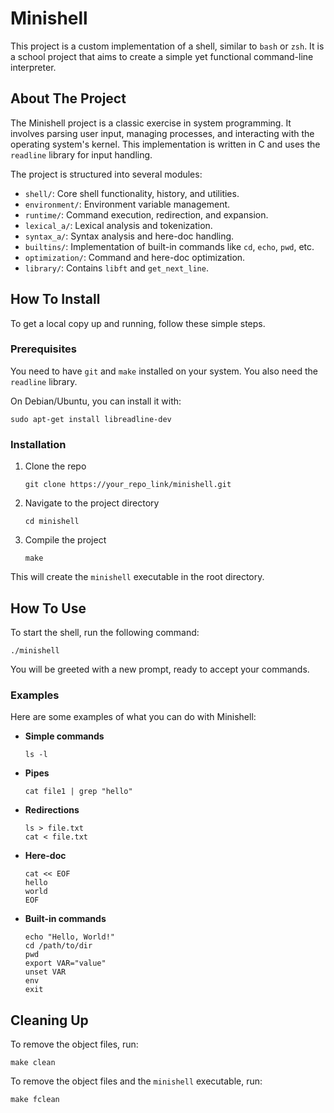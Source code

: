 # Minishell

This project is a custom implementation of a shell, similar to `bash` or `zsh`. It is a school project that aims to create a simple yet functional command-line interpreter.

## About The Project

The Minishell project is a classic exercise in system programming. It involves parsing user input, managing processes, and interacting with the operating system's kernel. This implementation is written in C and uses the `readline` library for input handling.

The project is structured into several modules:

-   `shell/`: Core shell functionality, history, and utilities.
-   `environment/`: Environment variable management.
-   `runtime/`: Command execution, redirection, and expansion.
-   `lexical_a/`: Lexical analysis and tokenization.
-   `syntax_a/`: Syntax analysis and here-doc handling.
-   `builtins/`: Implementation of built-in commands like `cd`, `echo`, `pwd`, etc.
-   `optimization/`: Command and here-doc optimization.
-   `library/`: Contains `libft` and `get_next_line`.

## How To Install

To get a local copy up and running, follow these simple steps.

### Prerequisites

You need to have `git` and `make` installed on your system. You also need the `readline` library.

On Debian/Ubuntu, you can install it with:
```cli
sudo apt-get install libreadline-dev
```

### Installation

1.  Clone the repo
    ```cli
    git clone https://your_repo_link/minishell.git
    ```
2.  Navigate to the project directory
    ```cli
    cd minishell
    ```
3.  Compile the project
    ```cli
    make
    ```

This will create the `minishell` executable in the root directory.

## How To Use

To start the shell, run the following command:

```cli
./minishell
```

You will be greeted with a new prompt, ready to accept your commands.

### Examples

Here are some examples of what you can do with Minishell:

-   **Simple commands**
    ```cli
    ls -l
    ```

-   **Pipes**
    ```cli
    cat file1 | grep "hello"
    ```

-   **Redirections**
    ```cli
    ls > file.txt
    cat < file.txt
    ```

-   **Here-doc**
    ```cli
    cat << EOF
    hello
    world
    EOF
    ```

-   **Built-in commands**
    ```cli
    echo "Hello, World!"
    cd /path/to/dir
    pwd
    export VAR="value"
    unset VAR
    env
    exit
    ```

## Cleaning Up

To remove the object files, run:
```cli
make clean
```

To remove the object files and the `minishell` executable, run:
```cli
make fclean
``` 